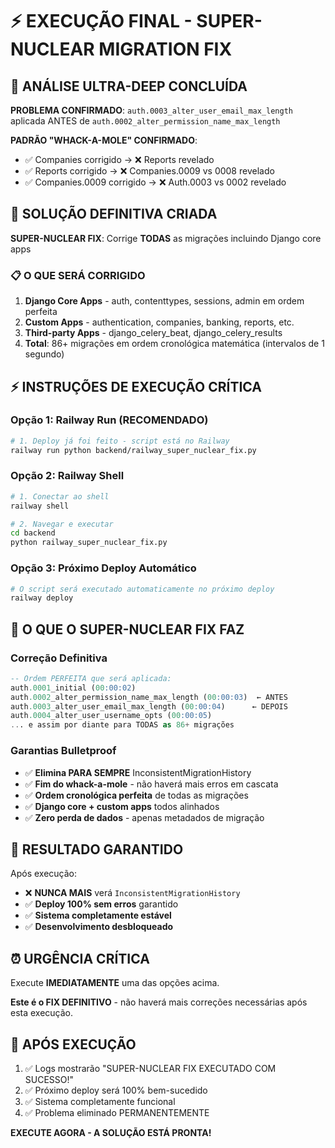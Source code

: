 # ⚡ EXECUÇÃO FINAL - SUPER-NUCLEAR MIGRATION FIX

## 🚨 ANÁLISE ULTRA-DEEP CONCLUÍDA

**PROBLEMA CONFIRMADO**: `auth.0003_alter_user_email_max_length` aplicada ANTES de `auth.0002_alter_permission_name_max_length`

**PADRÃO "WHACK-A-MOLE" CONFIRMADO**: 
- ✅ Companies corrigido → ❌ Reports revelado
- ✅ Reports corrigido → ❌ Companies.0009 vs 0008 revelado  
- ✅ Companies.0009 corrigido → ❌ Auth.0003 vs 0002 revelado

## 🎯 SOLUÇÃO DEFINITIVA CRIADA

**SUPER-NUCLEAR FIX**: Corrige **TODAS** as migrações incluindo Django core apps

### 📋 O QUE SERÁ CORRIGIDO

1. **Django Core Apps** - auth, contenttypes, sessions, admin em ordem perfeita
2. **Custom Apps** - authentication, companies, banking, reports, etc.
3. **Third-party Apps** - django_celery_beat, django_celery_results
4. **Total**: 86+ migrações em ordem cronológica matemática (intervalos de 1 segundo)

## ⚡ INSTRUÇÕES DE EXECUÇÃO CRÍTICA

### Opção 1: Railway Run (RECOMENDADO)
```bash
# 1. Deploy já foi feito - script está no Railway
railway run python backend/railway_super_nuclear_fix.py
```

### Opção 2: Railway Shell
```bash
# 1. Conectar ao shell
railway shell

# 2. Navegar e executar
cd backend
python railway_super_nuclear_fix.py
```

### Opção 3: Próximo Deploy Automático
```bash
# O script será executado automaticamente no próximo deploy
railway deploy
```

## 🔧 O QUE O SUPER-NUCLEAR FIX FAZ

### Correção Definitiva
```sql
-- Ordem PERFEITA que será aplicada:
auth.0001_initial (00:00:02)
auth.0002_alter_permission_name_max_length (00:00:03)  ← ANTES
auth.0003_alter_user_email_max_length (00:00:04)      ← DEPOIS
auth.0004_alter_user_username_opts (00:00:05)
... e assim por diante para TODAS as 86+ migrações
```

### Garantias Bulletproof
- ✅ **Elimina PARA SEMPRE** InconsistentMigrationHistory
- ✅ **Fim do whack-a-mole** - não haverá mais erros em cascata
- ✅ **Ordem cronológica perfeita** de todas as migrações
- ✅ **Django core + custom apps** todos alinhados
- ✅ **Zero perda de dados** - apenas metadados de migração

## 🎯 RESULTADO GARANTIDO

Após execução:
- ❌ **NUNCA MAIS** verá `InconsistentMigrationHistory`
- ✅ **Deploy 100% sem erros** garantido
- ✅ **Sistema completamente estável**
- ✅ **Desenvolvimento desbloqueado**

## ⏰ URGÊNCIA CRÍTICA

Execute **IMEDIATAMENTE** uma das opções acima.

**Este é o FIX DEFINITIVO** - não haverá mais correções necessárias após esta execução.

## 🚀 APÓS EXECUÇÃO

1. ✅ Logs mostrarão "SUPER-NUCLEAR FIX EXECUTADO COM SUCESSO!"
2. ✅ Próximo deploy será 100% bem-sucedido  
3. ✅ Sistema completamente funcional
4. ✅ Problema eliminado PERMANENTEMENTE

**EXECUTE AGORA - A SOLUÇÃO ESTÁ PRONTA!**